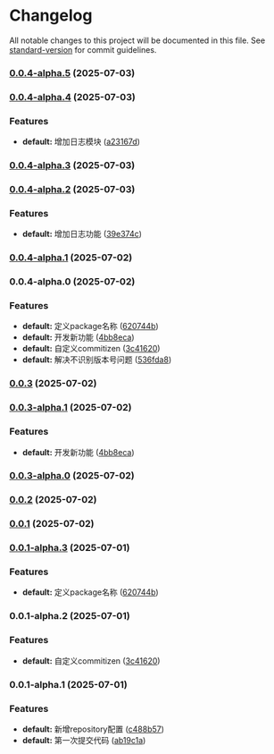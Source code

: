 # Changelog

All notable changes to this project will be documented in this file. See [standard-version](https://github.com/conventional-changelog/standard-version) for commit guidelines.

### [0.0.4-alpha.5](https://github.com/726209/utils/compare/v0.0.4-alpha.4...v0.0.4-alpha.5) (2025-07-03)

### [0.0.4-alpha.4](https://github.com/726209/utils/compare/v0.0.4-alpha.3...v0.0.4-alpha.4) (2025-07-03)


### Features

* **default:** 增加日志模块 ([a23167d](https://github.com/726209/utils/commit/a23167d3efc0930ef455d38e3e60fb3c403a3680))

### [0.0.4-alpha.3](https://github.com/726209/utils/compare/v0.0.4-alpha.2...v0.0.4-alpha.3) (2025-07-03)

### [0.0.4-alpha.2](https://github.com/726209/utils/compare/v0.0.4-alpha.1...v0.0.4-alpha.2) (2025-07-03)


### Features

* **default:** 增加日志功能 ([39e374c](https://github.com/726209/utils/commit/39e374c931d554aa43934662fd07b8416b75baa0))

### [0.0.4-alpha.1](https://github.com/726209/utils/compare/v0.0.4-alpha.0...v0.0.4-alpha.1) (2025-07-02)

### 0.0.4-alpha.0 (2025-07-02)


### Features

* **default:** 定义package名称 ([620744b](https://github.com/726209/utils/commit/620744ba6eb7ad76533bd8689e3833ef28777cee))
* **default:** 开发新功能 ([4bb8eca](https://github.com/726209/utils/commit/4bb8eca0fc7f263d9ff70e065c03ed620b2242ff))
* **default:** 自定义commitizen ([3c41620](https://github.com/726209/utils/commit/3c416207eb70f23c0ff1bc8252415ad544d53af2))
* **default:** 解决不识别版本号问题 ([536fda8](https://github.com/726209/utils/commit/536fda82cefab538822fc5a2e295e057c969e719))

### [0.0.3](https://github.com/726209/utils/compare/0.0.3-alpha.1...0.0.3) (2025-07-02)

### [0.0.3-alpha.1](https://github.com/726209/utils/compare/0.0.3-alpha.0...0.0.3-alpha.1) (2025-07-02)


### Features

* **default:** 开发新功能 ([4bb8eca](https://github.com/726209/utils/commit/4bb8eca0fc7f263d9ff70e065c03ed620b2242ff))

### [0.0.3-alpha.0](https://github.com/726209/utils/compare/0.0.2...0.0.3-alpha.0) (2025-07-02)

### [0.0.2](https://github.com/726209/utils/compare/0.0.1...0.0.2) (2025-07-02)

### [0.0.1](https://github.com/726209/utils/compare/0.0.1-alpha.3...0.0.1) (2025-07-02)

### [0.0.1-alpha.3](https://github.com/726209/utils/compare/0.0.1-alpha.2...0.0.1-alpha.3) (2025-07-01)


### Features

* **default:** 定义package名称 ([620744b](https://github.com/726209/utils/commit/620744ba6eb7ad76533bd8689e3833ef28777cee))

### 0.0.1-alpha.2 (2025-07-01)


### Features

* **default:** 自定义commitizen ([3c41620](https://github.com/726209/utils/commit/3c416207eb70f23c0ff1bc8252415ad544d53af2))

### 0.0.1-alpha.1 (2025-07-01)


### Features

* **default:** 新增repository配置 ([c488b57](https://github.com/726209/utils/commit/c488b57de8cf4497a3426c401e232f99833811d3))
* **default:** 第一次提交代码 ([ab19c1a](https://github.com/726209/utils/commit/ab19c1a962ad9743f66d985f62efd5fe4ab6e297))
